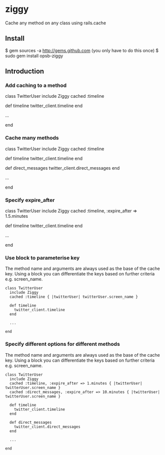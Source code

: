 ziggy
=====

Cache any method on any class using rails.cache

Install
-------

$ gem sources -a http://gems.github.com (you only have to do this once)
$ sudo gem install opsb-ziggy

Introduction
------------

### Add caching to a method

class TwitterUser
  include Ziggy
  cached :timeline

  def timeline
	twitter_client.timeline
  end

  ...

end

### Cache many methods
class TwitterUser
  include Ziggy
  cached :timeline

  def timeline
	twitter_client.timeline
  end

  def direct_messages
    twitter_client.direct_messages
  end

  ...

end

### Specify expire_after
class TwitterUser
  include Ziggy
  cached :timeline, :expire_after => 1.5.minutes

  def timeline
	twitter_client.timeline
  end

  ...

end

### Use block to parameterise key

The method name and arguments are always used as the base of the cache key. Using a block you can differentiate the keys based on further criteria e.g. screen_name.

    class TwitterUser
      include Ziggy
      cached :timeline { |twitterUser| twitterUser.screen_name }

	  def timeline
		twitter_client.timeline
	  end

	  ...

	end

### Specify different options for different methods

The method name and arguments are always used as the base of the cache key. Using a block you can differentiate the keys based on further criteria e.g. screen_name.

	class TwitterUser
	  include Ziggy
	  cached :timeline, :expire_after => 1.minutes { |twitterUser| twitterUser.screen_name }
	  cached :direct_messages, :expire_after => 10.minutes { |twitterUser| twitterUser.screen_name }

	  def timeline
		twitter_client.timeline
	  end

	  def direct_messages
	    twitter_client.direct_messages
	  end

	  ...

	end
